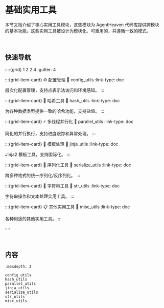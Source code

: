 # 基础实用工具

本节文档介绍了核心实用工具模块，这些模块为 AgentHeaven 代码库提供跨模块的基本功能。这些实用工具被设计为模块化、可重用的，并遵循一致的模式。

<br/>

## 快速导航

::::{grid} 1 2 2 4
:gutter: 4

:::{grid-item-card} ⚙️ 配置管理
:link: config_utils
:link-type: doc

层次化配置管理，支持点表示法访问和环境感知。
:::

:::{grid-item-card} 🔐 哈希工具
:link: hash_utils
:link-type: doc

为各种数据类型提供一致的哈希功能，支持盐值。
:::

:::{grid-item-card} ⚡ 多线程并行化
:link: parallel_utils
:link-type: doc

简化的并行执行，支持进度跟踪和异常处理。
:::

:::{grid-item-card} 📝 模板处理
:link: jinja_utils
:link-type: doc

Jinja2 模板工具，支持国际化。
:::

:::{grid-item-card} 💾 序列化工具
:link: serialize_utils
:link-type: doc

跨多种格式的统一序列化/反序列化。
:::

:::{grid-item-card} 🧵 字符串工具
:link: str_utils
:link-type: doc

字符串操作和文本处理实用工具。
:::

:::{grid-item-card} 📋 其他实用工具
:link: misc_utils
:link-type: doc

各种用途的其他实用工具。
:::

::::

<br/>

## 内容

```{toctree}
:maxdepth: 2

config_utils
hash_utils
parallel_utils
jinja_utils
serialize_utils
str_utils
misc_utils
```

<br/>
